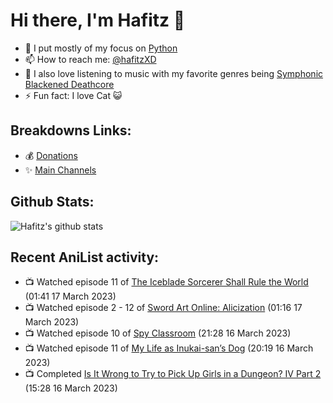 # Hi there, I'm Hafitz 👋
- 🐍 I put mostly of my focus on [Python](https://python.org)
- 📫 How to reach me: [@hafitzXD](https://t.me/hafitzXD)
- 🎵 I also love listening to music with my favorite genres being [Symphonic Blackened Deathcore](https://youtu.be/qyYmS_iBcy4)
- ⚡ Fun fact: I love Cat 😺

## Breakdowns Links:
- 💰 [Donations](https://t.me/TheBreakdowns/2)
- ✨ [Main Channels](https://t.me/TheBreakdowns)

## Github Stats:
![Hafitz's github stats](https://github-readme-stats.vercel.app/api?username=breakdowns&show_icons=true&count_private=true&bg_color=00000000&text_color=777)

## Recent AniList activity:
<!-- ANILIST_ACTIVITY:start -->

-   📺 Watched episode 11 of [The Iceblade Sorcerer Shall Rule the World](https://anilist.co/anime/148116) (01:41 17 March 2023)
-   📺 Watched episode 2 - 12 of [Sword Art Online: Alicization](https://anilist.co/anime/100182) (01:16 17 March 2023)
-   📺 Watched episode 10 of [Spy Classroom](https://anilist.co/anime/146323) (21:28 16 March 2023)
-   📺 Watched episode 11 of [My Life as Inukai-san’s Dog](https://anilist.co/anime/146346) (20:19 16 March 2023)
-   📺 Completed [Is It Wrong to Try to Pick Up Girls in a Dungeon? IV Part 2](https://anilist.co/anime/155211) (15:28 16 March 2023)

<!-- ANILIST_ACTIVITY:end -->
